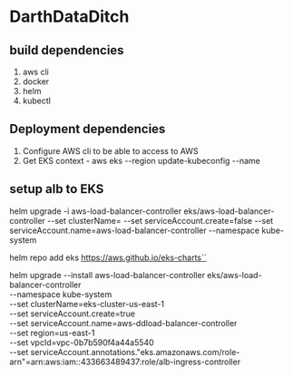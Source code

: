 # DarthDataDitch
## build dependencies
1. aws cli
1. docker
1. helm
1. kubectl
## Deployment dependencies
1. Configure AWS cli to be able to access to AWS
1. Get EKS context - aws eks --region <region-code> update-kubeconfig --name <cluster-name>

## setup alb to EKS
helm upgrade -i aws-load-balancer-controller eks/aws-load-balancer-controller --set clusterName=<eks-cluster-name> --set serviceAccount.create=false --set serviceAccount.name=aws-load-balancer-controller --namespace kube-system


helm repo add eks https://aws.github.io/eks-charts``

helm upgrade --install aws-load-balancer-controller eks/aws-load-balancer-controller \
    --namespace kube-system \
    --set clusterName=eks-cluster-us-east-1 \
    --set serviceAccount.create=true \
    --set serviceAccount.name=aws-ddload-balancer-controller \
    --set region=us-east-1 \
    --set vpcId=vpc-0b7b590f4a44a5540 \
    --set serviceAccount.annotations."eks\.amazonaws\.com/role-arn"=arn:aws:iam::433663489437:role/alb-ingress-controller

